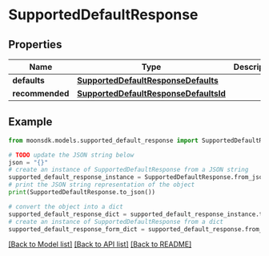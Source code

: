 # SupportedDefaultResponse


## Properties

Name | Type | Description | Notes
------------ | ------------- | ------------- | -------------
**defaults** | [**SupportedDefaultResponseDefaults**](SupportedDefaultResponseDefaults.md) |  | 
**recommended** | [**SupportedDefaultResponseDefaultsId**](SupportedDefaultResponseDefaultsId.md) |  | 

## Example

```python
from moonsdk.models.supported_default_response import SupportedDefaultResponse

# TODO update the JSON string below
json = "{}"
# create an instance of SupportedDefaultResponse from a JSON string
supported_default_response_instance = SupportedDefaultResponse.from_json(json)
# print the JSON string representation of the object
print(SupportedDefaultResponse.to_json())

# convert the object into a dict
supported_default_response_dict = supported_default_response_instance.to_dict()
# create an instance of SupportedDefaultResponse from a dict
supported_default_response_form_dict = supported_default_response.from_dict(supported_default_response_dict)
```
[[Back to Model list]](../README.md#documentation-for-models) [[Back to API list]](../README.md#documentation-for-api-endpoints) [[Back to README]](../README.md)


